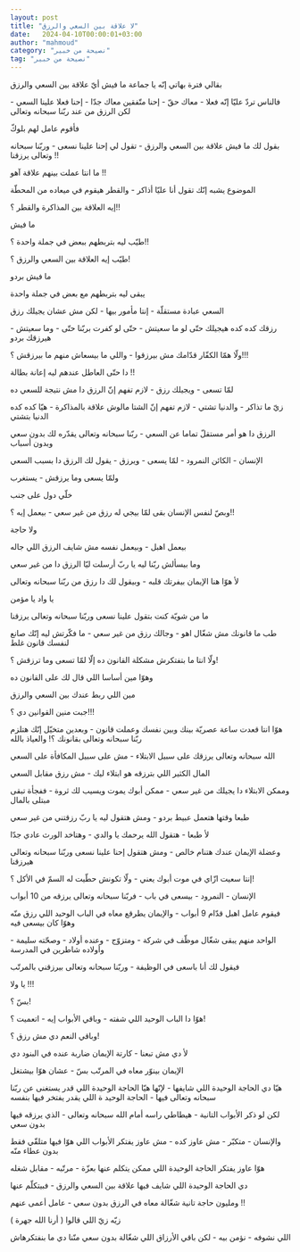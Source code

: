 ```yaml
---
layout: post
title: "لا علاقة بين السعي والرزق"
date:   2024-04-10T00:00:01+03:00
author: "mahmoud"
category: "نصيحة من خبير"
tag: "نصيحة من خبير"
---
```



بقالي فترة بهاتي إنّه يا جماعة ما فيش أيّ علاقة بين السعي
والرزق

فالناس تردّ عليّا إنّه فعلا - معاك حقّ - إحنا متّفقين معاك
جدّا - إحنا فعلا علينا السعي - لكن الرزق من عند ربّنا سبحانه وتعالى

فأقوم عامل لهم بلوكّ




بقول لك ما فيش علاقة بين السعي والرزق - تقول لي إحنا
علينا نسعى - وربّنا سبحانه وتعالى يرزقنا !!

ما انتا عملت بينهم علاقة آهو !!




الموضوع يشبه إنّك تقول أنا عليّا أذاكر - والقطر هيقوم في
ميعاده من المحطّة

إيه العلاقة بين المذاكرة والقطر ؟!!

ما فيش

طيّب ليه بتربطهم ببعض في جملة واحدة ؟!!




طيّب إيه العلاقة بين السعي والرزق ؟!

ما فيش بردو

يبقى ليه بتربطهم مع بعض في جملة واحدة




السعي عبادة مستقلّة - إنتا مأمور بيها - لكن مش عشان يجيلك
رزق

رزقك كده كده هيجيلك حتّى لو ما سعيتش - حتّى لو كفرت بربّنا
حتّى - وما سعيتش - هيرزقك بردو

ولّا همّا الكفّار قدّامك مش بيرزقوا - واللي ما بيسعاش منهم
ما بيرزقش ؟!!!

دا حتّى العاطل عندهم ليه إعانة بطالة !!




لمّا تسعى - ويجيلك رزق - لازم تفهم إنّ الرزق دا مش نتيجة
للسعي ده

زيّ ما تذاكر - والدنيا تشتي - لازم تفهم إنّ الشتا مالوش
علاقة بالمذاكرة - هيّا كده كده الدنيا بتشتي




الرزق دا هو أمر مستقلّ تماما عن السعي - ربّنا سبحانه
وتعالى يقدّره لك بدون سعي وبدون أسباب




الإنسان - الكائن النمرود - لمّا يسعى - ويرزق - يقول لك
الرزق دا بسبب السعي

ولمّا يسعى وما يرزقش - يستغرب




خلّي دول على جنب

وبصّ لنفس الإنسان بقى لمّا بيجي له رزق من غير سعي - بيعمل
إيه ؟!!

ولا حاجة

بيعمل اهبل - وبيعمل نفسه مش شايف الرزق اللي جاله

وما بيسألش ربّنا ليه يا ربّ أرسلت ليّا الرزق دا من غير
سعي




لأ هوّا هنا الإيمان بيفرتك قلبه - وبيقول لك دا رزق من
ربّنا سبحانه وتعالى

يا واد يا مؤمن

ما من شويّة كنت بتقول علينا نسعى وربّنا سبحانه وتعالى
يرزقنا

طب ما قانونك مش شغّال اهو - وجالك رزق من غير سعي - ما
فكّرتش ليه إنّك صانع لنفسك قانون غلط




ولّا انتا ما بتفتكرش مشكلة القانون ده إلّا لمّا تسعى وما
ترزقش ؟!




وهوّا مين أساسا اللي قال لك على القانون ده

مين اللي ربط عندك بين السعي والرزق

جبت منين القوانين دي ؟!!!

هوّا انتا قعدت ساعة عصريّة بينك وبين نفسك وعملت قانون -
وبعدين متخيّل إنّك هتلزم ربّنا سبحانه وتعالى بقانونك ؟! والعياذ
بالله




الله سبحانه وتعالى يرزقك على سبيل الابتلاء - مش على سبيل
المكافأة على السعي

المال الكثير اللي بترزقه هو ابتلاء ليك - مش رزق مقابل
السعي




وممكن الابتلاء دا يجيلك من غير سعي - ممكن أبوك يموت
ويسيب لك ثروة - ففجأة تبقى مبتلى بالمال




طبعا وقتها هتعمل عبيط بردو - ومش هتقول ليه يا ربّ رزقتني
من غير سعي




لأ طبعا - هتقول الله يرحمك يا والدي - وهتاخد الورث عادي
جدّا

وعضلة الإيمان عندك هتنام خالص - ومش هتقول إحنا علينا
نسعى وربّنا سبحانه وتعالى هيرزقنا

إنتا سعيت ازّاي في موت أبوك يعني - ولّا تكونش حطّيت له السمّ
في الأكل ؟!




الإنسان - النمرود - بيسعى في باب - فربّنا سبحانه وتعالى
يرزقه من 10 أبواب

فيقوم عامل اهبل قدّام 9 أبواب - والإيمان يطرقع معاه في
الباب الوحيد اللي رزق منّه وهوّا كان بيسعى فيه




الواحد منهم يبقى شغّال موظّف في شركة - ومتزوّج - وعنده
أولاد - وصحّته سليمة - وأولاده شاطرين في المدرسة

فيقول لك أنا باسعى في الوظيفة - وربّنا سبحانه وتعالى
بيرزقني بالمرتّب

يا ولا !!!

بسّ ؟!

هوّا دا الباب الوحيد اللي شفته - وباقي الأبواب إيه -
اتعميت ؟!




وباقي النعم دي مش رزق ؟!

لأ دي مش تبعنا - كارتة الإيمان ضاربة عنده في البنود
دي




الإيمان بينوّر معاه في المرتّب بسّ - عشان هوّا بيشتغل

هيّا دي الحاجة الوحيدة اللي شايفها - لإنّها هيّا الحاجة
الوحيدة اللي قدر يستغنى عن ربّنا سبحانه وتعالى فيها - الحاجة الوحيد ة
اللي يقدر يفتخر فيها بنفسه




لكن لو ذكر الأبواب التانية - هيطاطي راسه أمام الله
سبحانه وتعالى - الذي يرزقه فيها بدون سعي

والإنسان - متكبّر - مش عاوز كده - مش عاوز يفتكر الأبواب
اللي هوّا فيها متلقّي فقط بدون عطاء منّه




هوّا عاوز يفتكر الحاجة الوحيدة اللي ممكن يتكلم عنها
بعزّة - مرتّبه - مقابل شغله

دي الحاجة الوحيدة اللي شايف فيها علاقة بين السعي
والرزق - فبيتكلّم عنها

ومليون حاجة تانية شغّالة معاه في الرزق بدون سعي - عامل
أعمى عنهم !!




زيّه زيّ اللي قالوا ( أرنا الله جهرة )

اللي نشوفه - نؤمن بيه - لكن باقي الأرزاق اللي شغّالة بدون
سعي منّنا دي ما بنفتكرهاش
